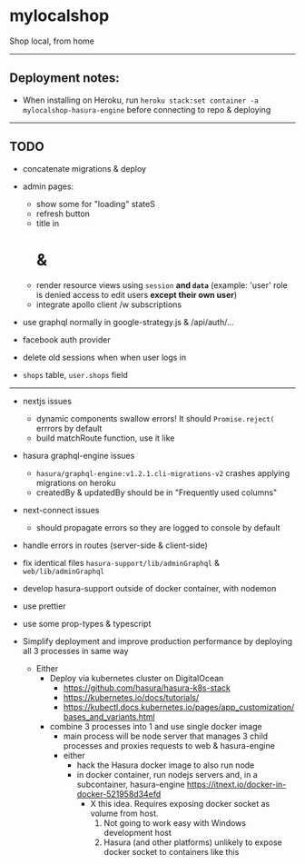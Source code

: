 # mylocalshop

Shop local, from home

---

## Deployment notes:

- When installing on Heroku, run `heroku stack:set container -a mylocalshop-hasura-engine` before connecting to repo & deploying

---

## TODO

- concatenate migrations & deploy
- admin pages:
    - show some <Loader/> for "loading" stateS
    - refresh button
    - title in <h1> & <head>
    - render resource views using `session` **and `data`** (example: 'user' role is denied access to edit users **except their own user**)
    - integrate apollo client /w subscriptions
- use graphql normally in google-strategy.js & /api/auth/...

- facebook auth provider
- delete old sessions when when user logs in

- `shops` table, `user.shops` field

---

- nextjs issues
    - dynamic components swallow errors! It should `Promise.reject(` errrors by default
    - build matchRoute function, use it like <Link href={matchRoute(href)} as={href}><a href={href}></a></Link>
- hasura graphql-engine issues
    - `hasura/graphql-engine:v1.2.1.cli-migrations-v2` crashes applying migrations on heroku
    - createdBy & updatedBy should be in "Frequently used columns"    
- next-connect issues
    - should propagate errors so they are logged to console by default
- handle errors in routes (server-side & client-side)
- fix identical files `hasura-support/lib/adminGraphql` & `web/lib/adminGraphql`
- develop hasura-support outside of docker container, with nodemon
- use prettier
- use some prop-types & typescript

- Simplify deployment and improve production performance by deploying all 3 processes in same way
  - Either
    - Deploy via kubernetes cluster on DigitalOcean
      - https://github.com/hasura/hasura-k8s-stack
      - https://kubernetes.io/docs/tutorials/
      - https://kubectl.docs.kubernetes.io/pages/app_customization/bases_and_variants.html
    - combine 3 processes into 1 and use single docker image
      - main process will be node server that manages 3 child processes and proxies requests to web & hasura-engine
      - either
        - hack the Hasura docker image to also run node
        - in docker container, run nodejs servers and, in a subcontainer, hasura-engine https://itnext.io/docker-in-docker-521958d34efd
            - X this idea. Requires exposing docker socket as volume from host. 
                1. Not going to work easy with Windows development host
                2. Hasura (and other platforms) unlikely to expose docker socket to containers like this 
